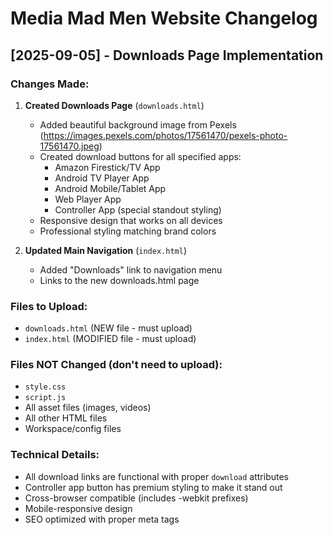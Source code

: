 # Media Mad Men Website Changelog

## [2025-09-05] - Downloads Page Implementation

### Changes Made:
1. **Created Downloads Page** (`downloads.html`)
   - Added beautiful background image from Pexels (https://images.pexels.com/photos/17561470/pexels-photo-17561470.jpeg)
   - Created download buttons for all specified apps:
     - Amazon Firestick/TV App
     - Android TV Player App  
     - Android Mobile/Tablet App
     - Web Player App
     - Controller App (special standout styling)
   - Responsive design that works on all devices
   - Professional styling matching brand colors

2. **Updated Main Navigation** (`index.html`)
   - Added "Downloads" link to navigation menu
   - Links to the new downloads.html page

### Files to Upload:
- `downloads.html` (NEW file - must upload)
- `index.html` (MODIFIED file - must upload)

### Files NOT Changed (don't need to upload):
- `style.css`
- `script.js`
- All asset files (images, videos)
- All other HTML files
- Workspace/config files

### Technical Details:
- All download links are functional with proper `download` attributes
- Controller app button has premium styling to make it stand out
- Cross-browser compatible (includes -webkit prefixes)
- Mobile-responsive design
- SEO optimized with proper meta tags
